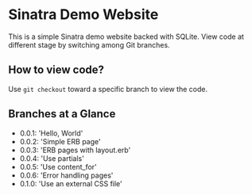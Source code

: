 # Sinatra Demo Website

This is a simple Sinatra demo website backed with SQLite.  View code at different stage by switching among Git branches.

## How to view code?

Use `git checkout` toward a specific branch to view the code.

## Branches at a Glance

- 0.0.1: 'Hello, World'
- 0.0.2: 'Simple ERB page'
- 0.0.3: 'ERB pages with layout.erb'
- 0.0.4: 'Use partials'
- 0.0.5: 'Use content_for'
- 0.0.6: 'Error handling pages'
- 0.1.0: 'Use an external CSS file'
